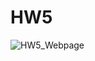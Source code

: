 # HW5

![HW5_Webpage](https://github.com/user-attachments/assets/83e96c8a-d2f2-43f3-b690-b2ef04049301)
